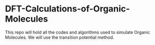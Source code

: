 # DFT-Calculations-of-Organic-Molecules
 This repo will hold all the codes and algorithms used to simulate Organic Molecules. We will use the transition potential method.
